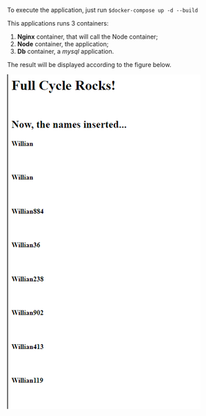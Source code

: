 To execute the application, just run `$docker-compose up -d --build`

This applications runs 3 containers:
1. **Nginx** container, that will call the Node container;
2. **Node** container, the application;
3. **Db** container, a *mysql* application.

The result will be displayed according to the figure below.

![Figure 1](https://github.com/walopes/fullcycle_docker_nginx_challenge/blob/main/Screenshot_1.png)
